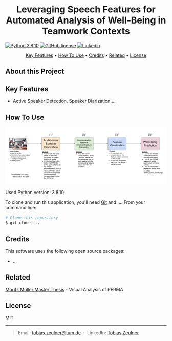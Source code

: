 <h1 align="center">Leveraging Speech Features for Automated Analysis of Well-Being in Teamwork Contexts</h1>

[![Python 3.8.10](https://img.shields.io/badge/Python-3.8-blue)](https://www.python.org/downloads/release/python-380/)
[![GitHub license](https://badgen.net/github/license/jakobkruse1/emotion-recognition)](https://github.com/jakobkruse1/emotion-recognition/blob/main/LICENSE)
[![Linkedin](https://img.shields.io/badge/-LinkedIn-blue?style=flat&logo=linkedin)](https://www.linkedin.com/in/tobias-zeulner-893080169/)

<p align="center">
  <a href="#key-features">Key Features</a> •
  <a href="#how-to-use">How To Use</a> •
  <a href="#credits">Credits</a> •
  <a href="#related">Related</a> •
  <a href="#license">License</a>
</p>

## About this Project

## Key Features

* Active Speaker Detection, Speaker Diarization,...

## How To Use

<img src="./docs/audio_wellbeing_analysis_overview.svg" alt="audio AI toolkit overview" />

Used Python version: 3.8.10

To clone and run this application, you'll need [Git](https://git-scm.com) and ....  From your command line:

```bash
# Clone this repository
$ git clone ...
```


## Credits

This software uses the following open source packages:

- ...

## Related

[Moritz Müller Master Thesis](x) - Visual Analysis of PERMA


## License

MIT

---

> Email:  <a href="mailto:tobias.zeulner@tum.de">tobias.zeulner@tum.de</a>
 &nbsp;&middot;&nbsp;
> LinkedIn: <a href="https://www.linkedin.com/in/tobias-zeulner-893080169/" target="_blank">Tobias Zeulner</a>

